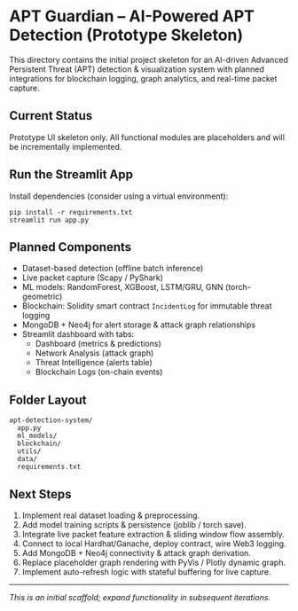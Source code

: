 # APT Guardian – AI-Powered APT Detection (Prototype Skeleton)

This directory contains the initial project skeleton for an AI-driven Advanced Persistent Threat (APT) detection & visualization system with planned integrations for blockchain logging, graph analytics, and real-time packet capture.

## Current Status
Prototype UI skeleton only. All functional modules are placeholders and will be incrementally implemented.

## Run the Streamlit App
Install dependencies (consider using a virtual environment):

```
pip install -r requirements.txt
streamlit run app.py
```

## Planned Components
- Dataset-based detection (offline batch inference)
- Live packet capture (Scapy / PyShark)
- ML models: RandomForest, XGBoost, LSTM/GRU, GNN (torch-geometric)
- Blockchain: Solidity smart contract `IncidentLog` for immutable threat logging
- MongoDB + Neo4j for alert storage & attack graph relationships
- Streamlit dashboard with tabs:
  - Dashboard (metrics & predictions)
  - Network Analysis (attack graph)
  - Threat Intelligence (alerts table)
  - Blockchain Logs (on-chain events)

## Folder Layout
```
apt-detection-system/
  app.py
  ml_models/
  blockchain/
  utils/
  data/
  requirements.txt
```

## Next Steps
1. Implement real dataset loading & preprocessing.
2. Add model training scripts & persistence (joblib / torch save).
3. Integrate live packet feature extraction & sliding window flow assembly.
4. Connect to local Hardhat/Ganache, deploy contract, wire Web3 logging.
5. Add MongoDB + Neo4j connectivity & attack graph derivation.
6. Replace placeholder graph rendering with PyVis / Plotly dynamic graph.
7. Implement auto-refresh logic with stateful buffering for live capture.

---
_This is an initial scaffold; expand functionality in subsequent iterations._
